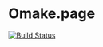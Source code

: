 # Omake.page

[![Build Status](https://travis-ci.org/TatsuyaYamamoto/omake.page.svg?branch=master)](https://travis-ci.org/TatsuyaYamamoto/omake.page)
